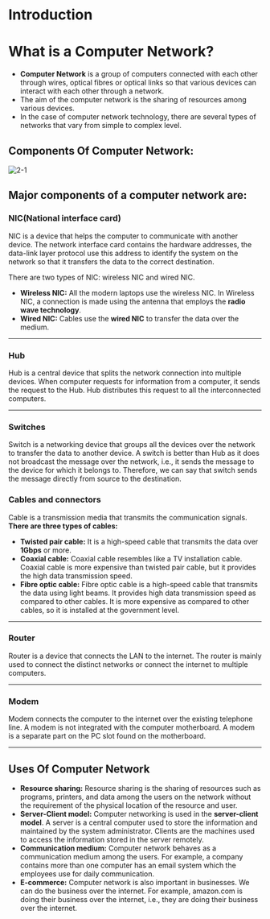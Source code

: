 # Introduction

# What is a Computer Network?

- **Computer Network** is a group of computers connected with each other through wires, optical fibres or optical links so that various devices can interact with each other through a network.
- The aim of the computer network is the sharing of resources among various devices.
- In the case of computer network technology, there are several types of networks that vary from simple to complex level.

## Components Of Computer Network:

![2-1](https://images-1302683597.cos.ap-nanjing.myqcloud.com/images/StudyNotes/ComputerNetwork/2/2-1-computer-network-architecture.png)

## Major components of a computer network are:

### NIC(National interface card)

NIC is a device that helps the computer to communicate with another device. The network interface card contains the hardware addresses, the data-link layer protocol use this address to identify the system on the network so that it transfers the data to the correct destination.

There are two types of NIC: wireless NIC and wired NIC.

- **Wireless NIC:** All the modern laptops use the wireless NIC. In Wireless NIC, a connection is made using the antenna that employs the **radio wave technology**.
- **Wired NIC:** Cables use the **wired NIC** to transfer the data over the medium.

------

### Hub

Hub is a central device that splits the network connection into multiple devices. When computer requests for information from a computer, it sends the request to the Hub. Hub distributes this request to all the interconnected computers.

------

### Switches

Switch is a networking device that groups all the devices over the network to transfer the data to another device. A switch is better than Hub as it does not broadcast the message over the network, i.e., it sends the message to the device for which it belongs to. Therefore, we can say that switch sends the message directly from source to the destination.

### Cables and connectors

Cable is a transmission media that transmits the communication signals. **There are three types of cables:**

- **Twisted pair cable:** It is a high-speed cable that transmits the data over **1Gbps** or more.
- **Coaxial cable:** Coaxial cable resembles like a TV installation cable. Coaxial cable is more expensive than twisted pair cable, but it provides the high data transmission speed.
- **Fibre optic cable:** Fibre optic cable is a high-speed cable that transmits the data using light beams. It provides high data transmission speed as compared to other cables. It is more expensive as compared to other cables, so it is installed at the government level.

------

### Router

Router is a device that connects the LAN to the internet. The router is mainly used to connect the distinct networks or connect the internet to multiple computers.

------

### Modem

Modem connects the computer to the internet over the existing telephone line. A modem is not integrated with the computer motherboard. A modem is a separate part on the PC slot found on the motherboard.

------

## Uses Of Computer Network

- **Resource sharing:** Resource sharing is the sharing of resources such as programs, printers, and data among the users on the network without the requirement of the physical location of the resource and user.
- **Server-Client model:** Computer networking is used in the **server-client model**. A server is a central computer used to store the information and maintained by the system administrator. Clients are the machines used to access the information stored in the server remotely.
- **Communication medium:** Computer network behaves as a communication medium among the users. For example, a company contains more than one computer has an email system which the employees use for daily communication.
- **E-commerce:** Computer network is also important in businesses. We can do the business over the internet. For example, amazon.com is doing their business over the internet, i.e., they are doing their business over the internet.